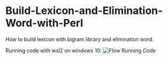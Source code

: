 # Build-Lexicon-and-Elimination-Word-with-Perl
How to build lexicon with bigram library and elimination word.

Running code with wsl2 on windows 10:
![Flow Running Code](https://user-images.githubusercontent.com/49058895/112946277-86895580-915f-11eb-8f91-27ec87d86adb.png)
